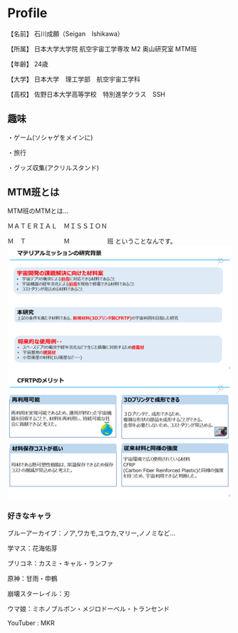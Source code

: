 # Profile
  【名前】
石川成願（Seigan　Ishikawa）

  【所属】
日本大学大学院  航空宇宙工学専攻  M2  奥山研究室  MTM班

  【年齢】
  24歳

  【大学】
  日本大学　理工学部　航空宇宙工学科

  【高校】
    佐野日本大学高等学校　特別進学クラス　SSH

##  趣味
・ゲーム(ソシャゲをメインに)

・旅行
  
・グッズ収集(アクリルスタンド)

##  MTM班とは
MTM班のMTMとは… 

ＭＡＴＥＲＩＡＬ　ＭＩＳＳＩＯＮ  

Ｍ　Ｔ　　　　　　Ｍ　　　　　　班
ということなんです。
<img src="https://github.com/Seig4n/PRO/blob/newFolder/photo/MTM%E3%81%AE%E7%A0%94%E7%A9%B6%E6%A6%82%E8%A6%81.png"  width="1000">
<img src="https://github.com/Seig4n/PRO/blob/newFolder/photo/MTM%E5%BC%95%E7%B6%99%E3%81%8ERTA.png"  width="1000">


###  好きなキャラ

ブルーアーカイブ：ノア,ワカモ,ユウカ,マリー,ノノミなど…

学マス：花海佑芽

プリコネ：カスミ・キャル・ランファ

原神：甘雨・申鶴

崩壊スターレイル：刃

ウマ娘：ミホノブルボン・メジロドーベル・トランセンド

YouTuber : MKR

